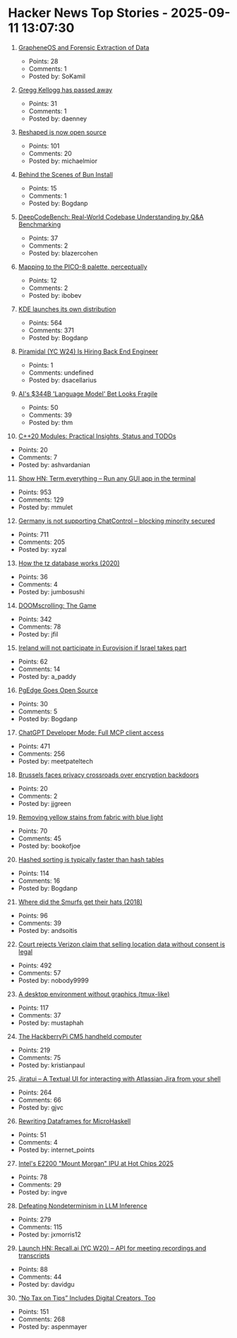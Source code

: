 # Hacker News Top Stories - 2025-09-11 13:07:30

1. [GrapheneOS and Forensic Extraction of Data](https://discuss.grapheneos.org/d/13107-grapheneos-and-forensic-extraction-of-data)
   - Points: 28
   - Comments: 1
   - Posted by: SoKamil

2. [Gregg Kellogg has passed away](https://lists.w3.org/Archives/Public/public-json-ld-wg/2025Sep/0012.html)
   - Points: 31
   - Comments: 1
   - Posted by: daenney

3. [Reshaped is now open source](https://reshaped.so/blog/reshaped-oss)
   - Points: 101
   - Comments: 20
   - Posted by: michaelmior

4. [Behind the Scenes of Bun Install](https://bun.com/blog/behind-the-scenes-of-bun-install)
   - Points: 15
   - Comments: 1
   - Posted by: Bogdanp

5. [DeepCodeBench: Real-World Codebase Understanding by Q&A Benchmarking](https://www.qodo.ai/blog/deepcodebench-real-world-codebase-understanding-by-qa-benchmarking/)
   - Points: 37
   - Comments: 2
   - Posted by: blazercohen

6. [Mapping to the PICO-8 palette, perceptually](https://30fps.net/pages/perceptual-pico8-pixel-mapping/)
   - Points: 12
   - Comments: 2
   - Posted by: ibobev

7. [KDE launches its own distribution](https://lwn.net/SubscriberLink/1037166/caa6979c16a99c9e/)
   - Points: 564
   - Comments: 371
   - Posted by: Bogdanp

8. [Piramidal (YC W24) Is Hiring Back End Engineer](https://www.ycombinator.com/companies/piramidal/jobs/1HvdaXs-full-stack-engineer-platform)
   - Points: 1
   - Comments: undefined
   - Posted by: dsacellarius

9. [AI's $344B 'Language Model' Bet Looks Fragile](https://www.bloomberg.com/opinion/articles/2025-09-11/ai-s-344-billion-language-model-bet-looks-fragile)
   - Points: 50
   - Comments: 39
   - Posted by: thm

10. [C++20 Modules: Practical Insights, Status and TODOs](https://chuanqixu9.github.io/c++/2025/08/14/C++20-Modules.en.html)
   - Points: 20
   - Comments: 7
   - Posted by: ashvardanian

11. [Show HN: Term.everything – Run any GUI app in the terminal](https://github.com/mmulet/term.everything)
   - Points: 953
   - Comments: 129
   - Posted by: mmulet

12. [Germany is not supporting ChatControl – blocking minority secured](https://digitalcourage.social/@echo_pbreyer/115184350819592476)
   - Points: 711
   - Comments: 205
   - Posted by: xyzal

13. [How the tz database works (2020)](https://yatsushi.com/blog/tz-database/)
   - Points: 36
   - Comments: 4
   - Posted by: jumbosushi

14. [DOOMscrolling: The Game](https://ironicsans.ghost.io/doomscrolling-the-game/)
   - Points: 342
   - Comments: 78
   - Posted by: jfil

15. [Ireland will not participate in Eurovision if Israel takes part](https://www.rte.ie/entertainment/2025/0911/1532957-rte-eurovision/)
   - Points: 62
   - Comments: 14
   - Posted by: a_paddy

16. [PgEdge Goes Open Source](https://www.pgedge.com/blog/pgedge-goes-open-source)
   - Points: 30
   - Comments: 5
   - Posted by: Bogdanp

17. [ChatGPT Developer Mode: Full MCP client access](https://platform.openai.com/docs/guides/developer-mode)
   - Points: 471
   - Comments: 256
   - Posted by: meetpateltech

18. [Brussels faces privacy crossroads over encryption backdoors](https://www.theregister.com/2025/09/11/eu_chat_control/)
   - Points: 20
   - Comments: 2
   - Posted by: jjgreen

19. [Removing yellow stains from fabric with blue light](https://phys.org/news/2025-09-yellow-fabric-blue.html)
   - Points: 70
   - Comments: 45
   - Posted by: bookofjoe

20. [Hashed sorting is typically faster than hash tables](https://reiner.org/hashed-sorting)
   - Points: 114
   - Comments: 16
   - Posted by: Bogdanp

21. [Where did the Smurfs get their hats (2018)](https://www.pipelinecomics.com/beginning-bd-smurfs-hats-origin/)
   - Points: 96
   - Comments: 39
   - Posted by: andsoitis

22. [Court rejects Verizon claim that selling location data without consent is legal](https://arstechnica.com/tech-policy/2025/09/court-rejects-verizon-claim-that-selling-location-data-without-consent-is-legal/)
   - Points: 492
   - Comments: 57
   - Posted by: nobody9999

23. [A desktop environment without graphics (tmux-like)](https://github.com/Julien-cpsn/desktop-tui)
   - Points: 117
   - Comments: 37
   - Posted by: mustaphah

24. [The HackberryPi CM5 handheld computer](https://github.com/ZitaoTech/HackberryPiCM5)
   - Points: 219
   - Comments: 75
   - Posted by: kristianpaul

25. [Jiratui – A Textual UI for interacting with Atlassian Jira from your shell](https://jiratui.sh/)
   - Points: 264
   - Comments: 66
   - Posted by: gjvc

26. [Rewriting Dataframes for MicroHaskell](https://mchav.github.io/rewriting-dataframes-for-microhs/)
   - Points: 51
   - Comments: 4
   - Posted by: internet_points

27. [Intel's E2200 "Mount Morgan" IPU at Hot Chips 2025](https://chipsandcheese.com/p/intels-e2200-mount-morgan-ipu-at)
   - Points: 78
   - Comments: 29
   - Posted by: ingve

28. [Defeating Nondeterminism in LLM Inference](https://thinkingmachines.ai/blog/defeating-nondeterminism-in-llm-inference/)
   - Points: 279
   - Comments: 115
   - Posted by: jxmorris12

29. [Launch HN: Recall.ai (YC W20) – API for meeting recordings and transcripts](undefined)
   - Points: 88
   - Comments: 44
   - Posted by: davidgu

30. [“No Tax on Tips” Includes Digital Creators, Too](https://www.hollywoodreporter.com/business/business-news/no-tax-on-tips-guidance-creators-trump-treasury-1236366513/)
   - Points: 151
   - Comments: 268
   - Posted by: aspenmayer

